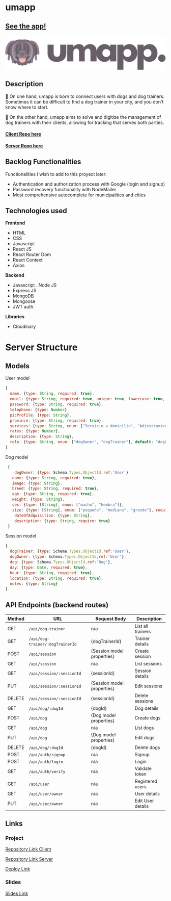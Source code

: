 # umapp

## [See the app!](https://umapp-server-production.up.railway.app/)
![App Logo](/src/assets/umapp-logo.png)

## Description

🌟 On one hand, umapp is born to connect users with dogs and dog trainers. Sometimes it can be difficult to find a dog trainer in your city, and you don't know where to start.

🌟 On the other hand, umapp aims to solve and digitize the management of dog trainers with their clients, allowing for tracking that serves both parties.

#### [Client Repo here](https://github.com/lamardemuela/umapp-client)

#### [Server Repo here](https://github.com/lamardemuela/umapp-server)

## Backlog Functionalities

Functionalities I wish to add to this proyect later:

- Authentication and authorization process with Google (login and signup)
- Password recovery functionality with NodeMailer
- Most comprehensive autocomplete for municipalities and cities

## Technologies used

**Frontend**

- HTML
- CSS
- Javascript
- React JS
- React Router Dom
- React Context
- Axios

**Backend**

- Javascript
  . Node JS
- Express JS
- MongoDB
- Mongoose
- JWT auth.

**Libraries**

- Cloudinary

# Server Structure

## Models

User model

```javascript
{
  name: {type: String, required: true},
  email: {type: String, required: true, unique: true, lowercase: true, trim: true},
  password: {type: String, required: true},
  telephone: {type: Number},
  picProfile: {type: String},
  province: {type: String, required: true},
  services: {type: String, enum: ["Servicio a domicilio", "Adiestramiento y educación", "Educación temprana", "Corrección de conductas", "Orientación del cachorro", "Obediencia", "Socialización", "Entreamiento con correa", "Entrenamiento en casa", "Ansiedad por separación", "Manejo de la agresión", "Entrenamientos de perros de terapia", "Enrenamiento de perros de servicio", "Manejo de miedos y fobias"]},
  rates: {type: Number},
  description: {type: String},
  role: {type: String, enum: ["dogOwner", "dogTrainer"], default: "dogOwner"},
}
```

Dog model

```javascript
 {
    dogOwner: {type: Schema.Types.ObjectId,ref:'User'}
   name: {type: String, required: true},
   image: {type: String},
   breed: {type: String, required: true},
   age: {type: String, required: true},
   weight: {type: String},
   sex: {type: [String], enum: ["macho", "hembra"]},
   size: {type: [String], enum: ["pequeño", "mediano", "grande"], require: true},
    dateOfAdquisition: {type: String},
    description: {type: String, require: true}
 }
```

Session model

```javascript
{
  dogTrainer: {type: Schema.Types.ObjectId,ref:'User'},
  dogOwner: {type: Schema.Types.ObjectId,ref:'User'},
  dog: {type: Schema.Types.ObjectId,ref:'Dog'},
  day: {type: Date, required: true},
  hour: {type: String, required: true},
  location: {type: String, required: true},
  notes: {type: String}
}
```

## API Endpoints (backend routes)

| Method | URL                              | Request Body                       | Description                               |
|--------|----------------------------------|------------------------------------|-------------------------------------------|
| GET    | `/api/dog-trainer`               | n/a                                | List all trainers                         |
| GET    | `/api/dog-trainer/:dogTrainerId`       | {dogTrainerId}                           | Trainer details                           |
| POST   | `/api/session`                   | {Session model properties}         | Create session                            |
| GET    | `/api/session`                   | n/a                                | List sessions                             |
| GET    | `/api/session/:sessionId`        | {sessionId}                        | Session details                           |
| PUT    | `/api/session/:sessionId`        | {Session model properties}         | Edit sessions                             |
| DELETE | `/api/session/:sessionId`        | {sessionId}                        | Delete sessions                           |
| GET    | `/api/dog/:dogId`                | {dogId}                            | Dog details                               |
| POST   | `/api/dog`                       | {Dog model properties}             | Create dogs                               |
| GET    | `/api/dog`                       | n/a                                | List dogs                                 |
| PUT    | `/api/dog`                       | {Dog model properties}             | Edit dogs                                 |
| DELETE | `/api/dog/:dogId`                | {dogId}                            | Delete dogs                               |
| POST   | `/api/auth/signup`               | n/a                                | Signup                                    |
| POST   | `/api/auth/login`                | n/a                                | Login                                     |
| GET    | `/api/auth/verify`               | n/a                                | Validate token                            |
| GET    | `/api/user`                      | n/a                                | Registered users                          |
| GET    | `/api/user/owner`              | n/a                           | User details                              |
| PUT    | `/api/user/owner`              | n/a                           | Edit User details                              |

## Links

### Project

[Repository Link Client](https://github.com/lamardemuela/umapp-client)

[Repository Link Server](https://github.com/lamardemuela/umapp-server)

[Deploy Link](https://umapp-server.onrender.com)

### Slides

[Slides Link](https://docs.google.com/presentation/d/1aRkcTZZbVtu6G3FkuwRlqRTQPNShvMVVzX8R-3zRIsw/edit?usp=sharing)
